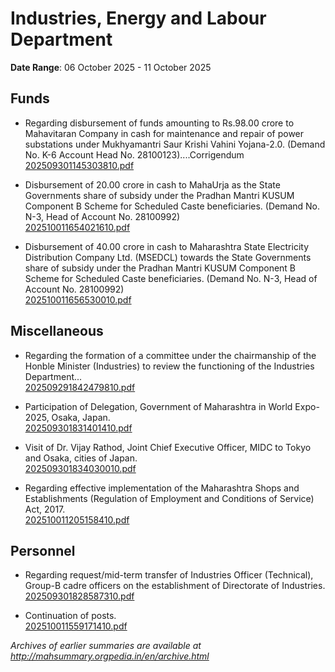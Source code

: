 # Industries, Energy and Labour Department

**Date Range**: 06 October 2025 - 11 October 2025


## Funds
- Regarding disbursement of funds amounting to Rs.98.00 crore to Mahavitaran Company in cash for maintenance and repair of power substations under Mukhyamantri Saur Krishi Vahini Yojana-2.0. (Demand No. K-6 Account Head No. 28100123)....Corrigendum\
  [202509301145303810.pdf](https://gr.maharashtra.gov.in/Site/Upload/Government%20Resolutions/English/202509301145303810.pdf)

- Disbursement of 20.00 crore in cash to MahaUrja as the State Governments share of subsidy under the Pradhan Mantri KUSUM Component B Scheme for Scheduled Caste beneficiaries. (Demand No. N-3, Head of Account No. 28100992)\
  [202510011654021610.pdf](https://gr.maharashtra.gov.in/Site/Upload/Government%20Resolutions/English/202510011654021610.pdf)

- Disbursement of 40.00 crore in cash to Maharashtra State Electricity Distribution Company Ltd. (MSEDCL) towards the State Governments share of subsidy under the Pradhan Mantri KUSUM Component B Scheme for Scheduled Caste beneficiaries. (Demand No. N-3, Head of Account No. 28100992)\
  [202510011656530010.pdf](https://gr.maharashtra.gov.in/Site/Upload/Government%20Resolutions/English/202510011656530010.pdf)

## Miscellaneous
- Regarding the formation of a committee under the chairmanship of the Honble Minister (Industries) to review the functioning of the Industries Department...\
  [202509291842479810.pdf](https://gr.maharashtra.gov.in/Site/Upload/Government%20Resolutions/English/202509291842479810.pdf)

- Participation of Delegation, Government of Maharashtra in World Expo-2025, Osaka, Japan.\
  [202509301831401410.pdf](https://gr.maharashtra.gov.in/Site/Upload/Government%20Resolutions/English/202509301831401410.pdf)

- Visit of Dr. Vijay Rathod, Joint Chief Executive Officer, MIDC to Tokyo and Osaka, cities of Japan.\
  [202509301834030010.pdf](https://gr.maharashtra.gov.in/Site/Upload/Government%20Resolutions/English/202509301834030010.pdf)

- Regarding effective implementation of the Maharashtra Shops and Establishments (Regulation of Employment and Conditions of Service) Act, 2017.\
  [202510011205158410.pdf](https://gr.maharashtra.gov.in/Site/Upload/Government%20Resolutions/English/202510011205158410.pdf)

## Personnel
- Regarding request/mid-term transfer of Industries Officer (Technical), Group-B cadre officers on the establishment of Directorate of Industries.\
  [202509301828587310.pdf](https://gr.maharashtra.gov.in/Site/Upload/Government%20Resolutions/English/202509301828587310.pdf)

- Continuation of posts.\
  [202510011559171410.pdf](https://gr.maharashtra.gov.in/Site/Upload/Government%20Resolutions/English/202510011559171410.pdf)


*Archives of earlier summaries are available at http://mahsummary.orgpedia.in/en/archive.html*
